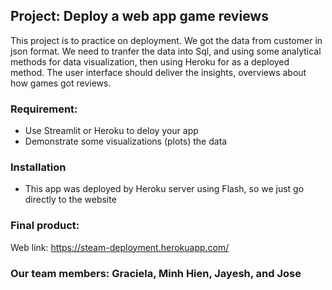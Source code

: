 ## Project: Deploy a web app game reviews

This project is to practice on deployment. We got the data from customer in json format. We need to tranfer the data into Sql, and using some analytical methods for data visualization, then using Heroku for as a deployed method. The user interface should deliver the insights, overviews about how games got reviews. 

### Requirement:
  + Use Streamlit or Heroku to deloy your app
  + Demonstrate some visualizations (plots) the data
### Installation
  + This app was deployed by Heroku server using Flash, so we just go directly to the website

### Final product:
Web link: https://steam-deployment.herokuapp.com/

### Our team members: Graciela, Minh Hien, Jayesh, and Jose
